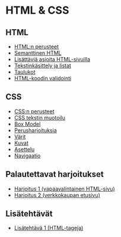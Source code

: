 # HTML & CSS

## HTML

- [ HTML:n perusteet ](./htmlperusteet/index.md)<base target="_blank">
- [ Semanttinen HTML ](./semanttinen/index.md)<base target="_blank">
- [ Lisättäviä asioita HTML-sivuilla](./lisattavat/index.md)<base target="_blank">
- [ Tekstinkäsittely ja listat ](./tekstinkasittely/index.md)<base target="_blank">
- [ Taulukot ](./taulukot/index.md)<base target="_blank">
- [ HTML-koodin validointi ](./validointi/index.md)<base target="_blank">

## CSS

- [CSS:n perusteet](./cssperusteet/index.md)<base target="_blank">
- [CSS tekstin muotoilu](./perusmuotoilua/index.md)<base target="_blank">
- [Box Model](./boxmodel/index.md)<base target="_blank">
- [Perusharjoituksia](./valintaharjoitukset/index.md)<base target="_blank">
- [Värit](./varit/index.md)<base target="_blank">
- [Kuvat](./kuvat/index.md)<base target="_blank">
- [Asettelu](./asettelu/index.md)<base target="_blank">
- [Navigaatio](./navigointi/index.md)<base target="_blank">

## Palautettavat harjoitukset

- [Harjoitus 1 (vapaavalintainen HTML-sivu)](./htmlharjoitus1/index.md)<base target="_blank">
- [Harjoitus 2 (verkkokaupan etusivu)](./harjoitus2/index.md)<base target="_blank">

## Lisätehtävät

- [Lisätehtävä 1 (HTML-tageja)](./lisatehtava1/)<base target="_blank">